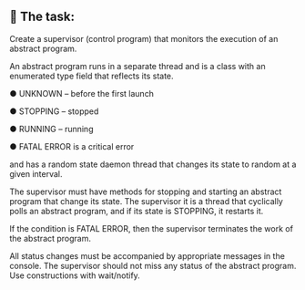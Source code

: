<summary><h2>🎯 The task:</h2></summary>

Create a supervisor (control program) that monitors the execution of an abstract program.

An abstract program runs in a separate thread and is a class with an enumerated type field that reflects its state.

● UNKNOWN – before the first launch

● STOPPING – stopped

● RUNNING – running

● FATAL ERROR is a critical error

and has a random state daemon thread that changes its state to random at a given interval.

The supervisor must have methods for stopping and starting an abstract program that change its state. 
The supervisor it is a thread that cyclically polls an abstract program, and if its state is STOPPING, it restarts it. 

If the condition is FATAL ERROR, then the supervisor terminates the work of the abstract program. 

All status changes must be accompanied by appropriate messages in the console.
The supervisor should not miss any status of the abstract program. Use constructions with wait/notify.
